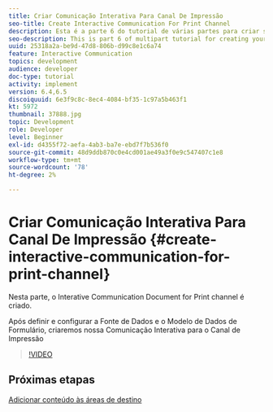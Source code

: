 ```yaml
---
title: Criar Comunicação Interativa Para Canal De Impressão
seo-title: Create Interactive Communication For Print Channel
description: Esta é a parte 6 do tutorial de várias partes para criar seu primeiro documento de comunicação interativa para o canal de impressão. Nesta parte, o Interative Communication Document for Print channel é criado.
seo-description: This is part 6 of multipart tutorial for creating your first interactive communication document for the print channel. In this part, Interactive Communication Document for Print channel is created.
uuid: 25318a2a-be9d-47d8-806b-d99c8e1c6a74
feature: Interactive Communication
topics: development
audience: developer
doc-type: tutorial
activity: implement
version: 6.4,6.5
discoiquuid: 6e3f9c8c-8ec4-4084-bf35-1c97a5b463f1
kt: 5972
thumbnail: 37888.jpg
topic: Development
role: Developer
level: Beginner
exl-id: d4355f72-aefa-4ab3-ba7e-ebd7f7b536f0
source-git-commit: 48d9ddb870c0e4cd001ae49a3f0e9c547407c1e8
workflow-type: tm+mt
source-wordcount: '78'
ht-degree: 2%

---
```


# Criar Comunicação Interativa Para Canal De Impressão {#create-interactive-communication-for-print-channel}

Nesta parte, o Interative Communication Document for Print channel é criado.

Após definir e configurar a Fonte de Dados e o Modelo de Dados de Formulário, criaremos nossa Comunicação Interativa para o Canal de Impressão

>[!VIDEO](https://video.tv.adobe.com/v/37888?quality=12&learn=on)

## Próximas etapas

[Adicionar conteúdo às áreas de destino](./add-content-to-target-areas.md)
